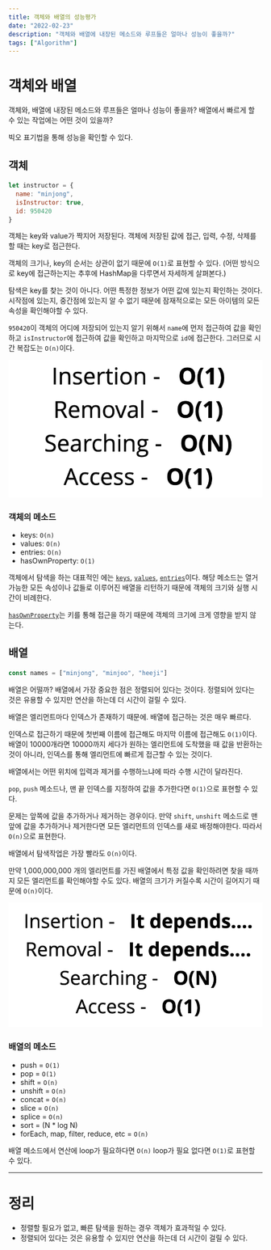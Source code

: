 ```yaml
---
title: 객체와 배열의 성능평가
date: "2022-02-23"
description: "객체와 배열에 내장된 메소드와 루프들은 얼마나 성능이 좋을까?"
tags: ["Algorithm"]
---
```


# 객체와 배열

객체와, 배열에 내장된 메소드와 루프들은 얼마나 성능이 좋을까? 배열에서 빠르게 할 수 있는 작업에는 어떤 것이 있을까?

빅오 표기법을 통해 성능을 확인할 수 있다.

## 객체

```js
let instructor = {
  name: "minjong",
  isInstructor: true,
  id: 950420
}
```

객체는 key와 value가 짝지어 저장된다. 객체에 저장된 값에 접근, 입력, 수정, 삭제를 할 때는 key로 접근한다.

객체의 크기나, key의 순서는 상관이 없기 때문에 `O(1)`로 표현할 수 있다. (어떤 방식으로 key에 접근하는지는 추후에 HashMap을 다루면서 자세하게 살펴본다.)

탐색은 key를 찾는 것이 아니다. 어떤 특정한 정보가 어떤 값에 있는지 확인하는 것이다. 시작점에 있는지, 중간점에 있는지 알 수 없기 때문에 잠재적으로는 모든 아이템의 모든 속성을 확인해야할 수 있다.

`950420`이 객체의 어디에 저장되어 있는지 알기 위해서 `name`에 먼저 접근하여 값을 확인하고 `isInstructor`에 접근하여 값을 확인하고 마지막으로 `id`에 접근한다. 그러므로 시간 복잡도는 `O(n)`이다.

![](object-big-o.png)

### 객체의 메소드

* keys: `O(n)`
* values: `O(n)`
* entries: `O(n)`
* hasOwnProperty: `O(1)`

객체에서 탐색을 하는 대표적인 에는 [`keys`](https://developer.mozilla.org/ko/docs/Web/JavaScript/Reference/Global_Objects/Object/keys), [`values`](https://developer.mozilla.org/ko/docs/Web/JavaScript/Reference/Global_Objects/Object/values), [`entries`](https://developer.mozilla.org/ko/docs/Web/JavaScript/Reference/Global_Objects/Object/entries)이다. 해당 메소드는 열거 가능한 모든 속성이나 값들로 이루어진 배열을 리턴하기 때문에 객체의 크기와 실행 시간이 비례한다.

[`hasOwnProperty`](https://developer.mozilla.org/ko/docs/Web/JavaScript/Reference/Global_Objects/Object/hasOwnProperty)는 키를 통해 접근을 하기 때문에 객체의 크기에 크게 영향을 받지 않는다.

## 배열

```js
const names = ["minjong", "minjoo", "heeji"]
```

배열은 어떨까? 배열에서 가장 중요한 점은 정렬되어 있다는 것이다. 정렬되어 있다는 것은 유용할 수 있지만 연산을 하는데 더 시간이 걸릴 수 있다.

배열은 엘리먼트마다 인덱스가 존재하기 때문에. 배열에 접근하는 것은 매우 빠르다.

인덱스로 접근하기 때문에 첫번째 이름에 접근해도 마지막 이름에 접근해도 `O(1)`이다. 배열이 10000개라면 10000까지 세다가 원하는 엘리먼트에 도착했을 때 값을 반환하는 것이 아니라, 인덱스를 통해 엘리먼트에 빠르게 접근할 수 있는 것이다.

배열에서는 어떤 위치에 입력과 제거를 수행하느냐에 따라 수행 시간이 달라진다.

`pop`, `push` 메소드나, 맨 끝 인덱스를 지정하여 값을 추가한다면 `O(1)`으로 표현할 수 있다.

문제는 앞쪽에 값을 추가하거나 제거하는 경우이다. 만약 `shift`, `unshift` 메소드로 맨 앞에 값을 추가하거나 제거한다면 모든 엘리먼트의 인덱스를 새로 배정해야한다. 따라서 `O(n)`으로 표현한다.

배열에서 탐색작업은 가장 빨라도 `O(n)`이다.

만약 1,000,000,000 개의 엘리먼트를 가진 배열에서 특정 값을 확인하려면 찾을 때까지 모든 엘리먼트를 확인해야할 수도 있다. 배열의 크기가 커질수록 시간이 길어지기 때문에 `O(n)`이다.

![](array-big-o.png)

### 배열의 메소드

* push = `O(1)`
* pop = `O(1)`
* shift = `O(n)`
* unshift = `O(n)`
* concat = `O(n)`
* slice = `O(n)`
* splice = `O(n)`
* sort = (N * log N)
* forEach, map, filter, reduce, etc = `O(n)`

배열 메소드에서 연산에 loop가 필요하다면 `O(n)` loop가 필요 없다면 `O(1)`로 표현할 수 있다.

---

# 정리

* 정렬할 필요가 없고, 빠른 탐색을 원하는 경우 객체가 효과적일 수 있다.
* 정렬되어 있다는 것은 유용할 수 있지만 연산을 하는데 더 시간이 걸릴 수 있다.